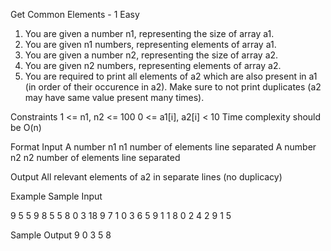 Get Common Elements - 1
Easy

1. You are given a number n1, representing the size of array a1.
2. You are given n1 numbers, representing elements of array a1.
3. You are given a number n2, representing the size of array a2.
4. You are given n2 numbers, representing elements of array a2.
5. You are required to print all elements of a2 which are also present in a1 (in order of their occurence in a2). Make sure to not print duplicates (a2 may have same value present many times).

Constraints
1 <= n1, n2 <= 100
0 <= a1[i], a2[i] < 10
Time complexity should be O(n)

Format
Input
A number n1
n1 number of elements line separated
A number n2
n2 number of elements line separated

Output
All relevant elements of a2 in separate lines (no duplicacy)

Example
Sample Input

9
5
5
9
8
5
5
8
0
3
18
9
7
1
0
3
6
5
9
1
1
8
0
2
4
2
9
1
5

Sample Output
9
0
3
5
8